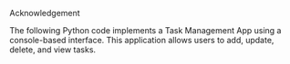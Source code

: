 
Acknowledgement

The following Python code implements a Task Management App using a console-based interface. 
This application allows users to add, update, delete, and view tasks.
